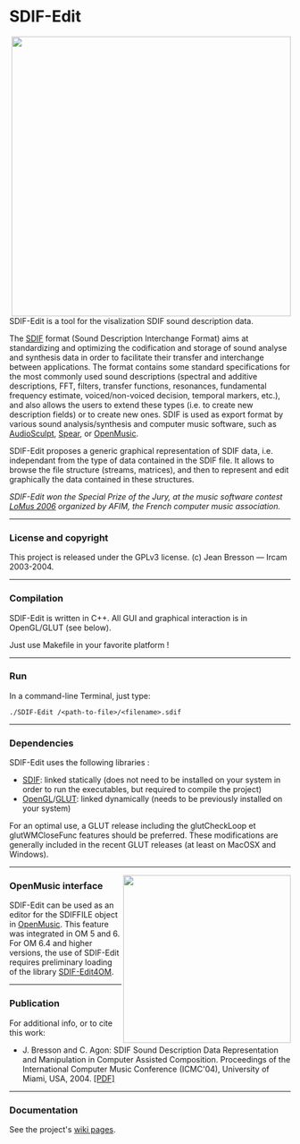 
# SDIF-Edit

<img src="https://raw.githubusercontent.com/wiki/j-bresson/SDIF-Edit/images/sdif-edit-1.png" width="500pt" align="right">

SDIF-Edit is a tool for the visalization SDIF sound description data.

The [SDIF](http://sdif.sourceforge.net/ "SDIF source repository") format (Sound Description Interchange Format) aims at standardizing and optimizing the codification and storage of sound analyse and synthesis data in order to facilitate their transfer and interchange between applications. The format contains some standard specifications for the most commonly used sound descriptions (spectral and additive descriptions, FFT, filters, transfer functions, resonances, fundamental frequency estimate, voiced/non-voiced decision, temporal markers, etc.), and also allows the users to extend these types (i.e. to create new description fields) or to create new ones. 
SDIF is used as export format by various sound analysis/synthesis and computer music software, such as [AudioSculpt](http://forumnet.ircam.fr/fr/produit/audiosculpt/), [Spear](http://www.klingbeil.com/spear/), or [OpenMusic](http://repmus.ircam.fr/openmusic/).

SDIF-Edit proposes a generic graphical representation of SDIF data, i.e. independant from the type of data contained in the SDIF file. It allows to browse the file structure (streams, matrices), and then to represent and edit graphically the data contained in these structures. 

_SDIF-Edit won the Special Prize of the Jury, at the music software contest [LoMus 2006](http://concours.afim-asso.org/2006/) organized by AFIM, the French computer music association._

--------
### License and copyright

This project is released under the GPLv3 license.
(c) Jean Bresson — Ircam 2003-2004.

---------
### Compilation

SDIF-Edit is written in C++. All GUI and graphical interaction is in OpenGL/GLUT (see below).

Just use Makefile in your favorite platform !

---------
### Run

In a command-line Terminal, just type:

```
./SDIF-Edit /<path-to-file>/<filename>.sdif
```
--------
### Dependencies

SDIF-Edit uses the following libraries :
  * [SDIF](http://sourceforge.net/projects/sdif/files/sdif/): linked statically (does not need to be installed on your system in order to run the executables, but required to compile the project)
  * [OpenGL](http://www.opengl.org/)/[GLUT](http://www.opengl.org/resources/libraries/glut.html): linked dynamically (needs to be previously installed on your system)

For an optimal use, a GLUT release including the glutCheckLoop et glutWMCloseFunc features should be preferred. These modifications are generally included in the recent GLUT releases (at least on MacOSX and Windows).

---------
<img src="https://raw.githubusercontent.com/wiki/j-bresson/SDIF-Edit/images/sdifedit-om.jpg" width="300pt" align="right">

### OpenMusic interface


SDIF-Edit can be used as an editor for the SDIFFILE object in [OpenMusic](http://repmus.ircam.fr/openmusic/). This feature was integrated in OM 5 and 6. For OM 6.4 and higher versions, the use of SDIF-Edit requires preliminary loading of the library [SDIF-Edit4OM](https://forge.ircam.fr/p/omlibraries/downloads/173/). 

---------
### Publication

For additional info, or to cite this work:

  * J. Bresson and C. Agon: SDIF Sound Description Data Representation and Manipulation in Computer Assisted Composition. Proceedings of the International Computer Music Conference (ICMC'04), University of Miami, USA, 2004. [[PDF]](https://hal.archives-ouvertes.fr/hal-01161261)
  
---------

### Documentation

See the project's [wiki pages](https://github.com/j-bresson/SDIF-Edit/wiki).





